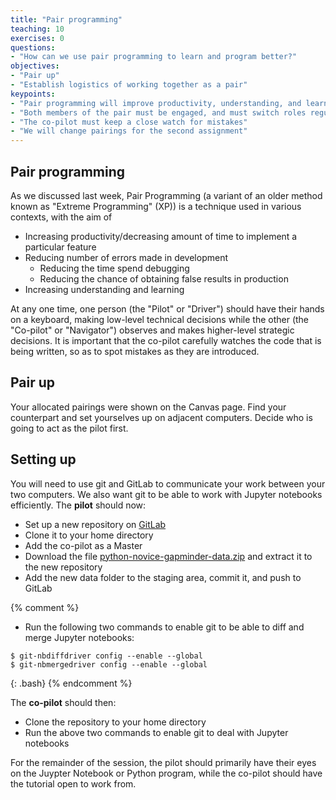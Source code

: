```yaml
---
title: "Pair programming"
teaching: 10
exercises: 0
questions:
- "How can we use pair programming to learn and program better?"
objectives:
- "Pair up"
- "Establish logistics of working together as a pair"
keypoints:
- "Pair programming will improve productivity, understanding, and learning"
- "Both members of the pair must be engaged, and must switch roles regularly"
- "The co-pilot must keep a close watch for mistakes"
- "We will change pairings for the second assignment"
---
```


## Pair programming

As we discussed last week, Pair Programming (a variant of an older method
known as "Extreme Programming" (XP)) is a technique used in various contexts,
with the aim of

* Increasing productivity/decreasing amount of time to implement
a particular feature
* Reducing number of errors made in development
  * Reducing the time spend debugging
  * Reducing the chance of obtaining false results in production
* Increasing understanding and learning

At any one time, one person (the "Pilot" or "Driver") should have their hands
on a keyboard, making low-level technical decisions while the other (the
"Co-pilot" or  "Navigator") observes and makes higher-level strategic
decisions. It is important that the co-pilot carefully watches the code that
is being written, so as to spot mistakes as they are introduced.


## Pair up

Your allocated pairings were shown on the Canvas page. Find your
counterpart and set yourselves up on adjacent computers. Decide who is going
to act as the pilot first.


## Setting up

You will need to use git and GitLab to communicate your work between your two
computers. We also want git to be able to work with Jupyter notebooks
efficiently. The **pilot** should now:

* Set up a new repository on [GitLab](https://py-ph353.swan.ac.uk/)
* Clone it to your home directory
* Add the co-pilot as a Master
* Download the file [python-novice-gapminder-data.zip]({{page.root}}/files/python-novice-gapminder-data.zip)
and extract it to the new repository
* Add the new data folder to the staging area, commit it, and push to GitLab

{% comment %}
* Run the following two commands to enable git to be able to diff and merge 
Jupyter notebooks:

~~~
$ git-nbdiffdriver config --enable --global
$ git-nbmergedriver config --enable --global
~~~
{: .bash}
{% endcomment %}

The **co-pilot** should then:

* Clone the repository to your home directory
* Run the above two commands to enable git to deal with Jupyter notebooks

For the remainder of the session, the pilot should primarily have their eyes 
on the Juypter Notebook or Python program, while the co-pilot should have 
the tutorial open to work from.
